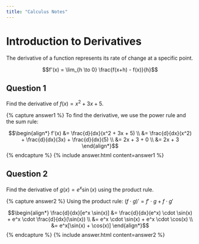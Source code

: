 ```yaml
---
title: "Calculus Notes"
---
```


# Introduction to Derivatives

The derivative of a function represents its rate of change at a specific point.

$$f'(x) = \lim_{h \to 0} \frac{f(x+h) - f(x)}{h}$$

## Question 1

Find the derivative of $f(x) = x^2 + 3x + 5$.

{% capture answer1 %}
To find the derivative, we use the power rule and the sum rule:

$$\begin{align*}
f'(x) &= \frac{d}{dx}(x^2 + 3x + 5) \\
&= \frac{d}{dx}(x^2) + \frac{d}{dx}(3x) + \frac{d}{dx}(5) \\
&= 2x + 3 + 0 \\
&= 2x + 3
\end{align*}$$
{% endcapture %}
{% include answer.html content=answer1 %}

## Question 2

Find the derivative of $g(x) = e^x \sin(x)$ using the product rule.

{% capture answer2 %}
Using the product rule: $(f \cdot g)' = f' \cdot g + f \cdot g'$

$$\begin{align*}
\frac{d}{dx}[e^x \sin(x)] &= \frac{d}{dx}(e^x) \cdot \sin(x) + e^x \cdot \frac{d}{dx}(\sin(x)) \\
&= e^x \cdot \sin(x) + e^x \cdot \cos(x) \\
&= e^x[\sin(x) + \cos(x)]
\end{align*}$$
{% endcapture %}
{% include answer.html content=answer2 %}